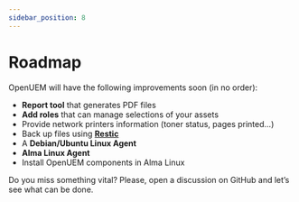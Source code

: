 ```yaml
---
sidebar_position: 8
---
```


# Roadmap

OpenUEM will have the following improvements soon (in no order):

- **Report tool** that generates PDF files
- **Add roles** that can manage selections of your assets
- Provide network printers information (toner status, pages printed...)
- Back up files using [**Restic**](https://restic.net/)
- A **Debian/Ubuntu Linux Agent**
- **Alma Linux Agent**
- Install OpenUEM components in Alma Linux

Do you miss something vital? Please, open a discussion on GitHub and let’s see what can be done.
